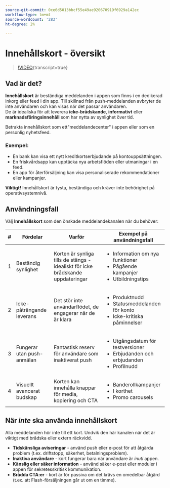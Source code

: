 ```yaml
---
source-git-commit: 0ce6d5013bbcf55e49ae920670919f6929a142ec
workflow-type: tm+mt
source-wordcount: '283'
ht-degree: 2%

---
```

# Innehållskort - översikt

>[!VIDEO](https://video.tv.adobe.com/v/3458224/?learn=on&enablevpops){transcript=true}

## Vad är det?

**Innehållskort** är beständiga meddelanden i appen som finns i en dedikerad inkorg eller feed i din app. Till skillnad från push-meddelanden avbryter de inte användaren och kan visas när det passar användaren.\
De är idealiska för att leverera **icke-brådskande**, **informativt** eller **marknadsföringsinnehåll** som har nytta av synlighet över tid.

Betrakta innehållskort som ett&quot;meddelandecenter&quot; i appen eller som en personlig nyhetsfeed.

### Exempel:

- En bank kan visa ett nytt kreditkortserbjudande på kontouppsättningen.
- En friskvårdsapp kan upptäcka nya arbetsflöden eller utmaningar i en feed.
- En app för återförsäljning kan visa personaliserade rekommendationer eller kampanjer.

**Viktigt!** Innehållskort är tysta, beständiga och kräver inte behörighet på operativsystemnivå.

## Användningsfall

Välj **Innehållskort** som den önskade meddelandekanalen när du behöver:

| # | Fördelar | Varför | Exempel på användningsfall |
|---|---------|-----|-------------------|
| 1 | Beständig synlighet | Korten är synliga tills de stängs - idealiskt för icke brådskande uppdateringar | <ul><li>Information om nya funktioner</li><li>Pågående kampanjer</li><li>Utbildningstips</li></ul> |
| 2 | Icke-påträngande leverans | Det stör inte användarflödet, de engagerar när de är klara | <ul><li>Produktnudd</li><li>Statusmeddelanden för konto</li><li>Icke-kritiska påminnelser</li></ul> |
| 3 | Fungerar utan push-anmälan | Fantastisk reserv för användare som inaktiverat push | <ul><li>Utgångsdatum för testversioner</li><li>Erbjudanden och erbjudanden</li><li>Profilnudd</li></ul> |
| 4 | Visuellt avancerat budskap | Korten kan innehålla knappar för media, kopiering och CTA | <ul><li>Banderollkampanjer</li><li>I korthet</li><li>Promo carousels</li></ul> |

## När *inte* ska använda innehållskort

Alla meddelanden hör inte till ett kort. Undvik den här kanalen när det är viktigt med brådska eller extern räckvidd.

- **Tidskänsliga aviseringar** - använd push eller e-post för att åtgärda problem (t.ex. driftstopp, säkerhet, betalningsproblem).
- **Inaktiva användare** - kort fungerar bara när användare är *inuti* appen.
- **Känslig eller säker information** - använd säker e-post eller moduler i appen för sekretesskritisk kommunikation.
- **Brådda CTA:er** - kort är för passiva om det krävs en omedelbar åtgärd (t.ex. att Flash-försäljningen går ut om en timme).
